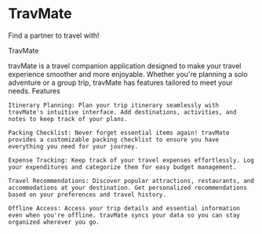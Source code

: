 # TravMate
Find a partner to travel with!

TravMate 

travMate is a travel companion application designed to make your travel experience smoother and more enjoyable. Whether you're planning a solo adventure or a group trip, travMate has features tailored to meet your needs.
Features

    Itinerary Planning: Plan your trip itinerary seamlessly with travMate's intuitive interface. Add destinations, activities, and notes to keep track of your plans.

    Packing Checklist: Never forget essential items again! travMate provides a customizable packing checklist to ensure you have everything you need for your journey.

    Expense Tracking: Keep track of your travel expenses effortlessly. Log your expenditures and categorize them for easy budget management.

    Travel Recommendations: Discover popular attractions, restaurants, and accommodations at your destination. Get personalized recommendations based on your preferences and travel history.

    Offline Access: Access your trip details and essential information even when you're offline. travMate syncs your data so you can stay organized wherever you go.
